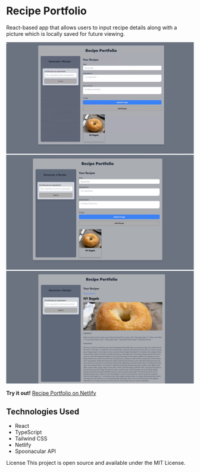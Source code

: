 # Recipe Portfolio

React-based app that allows users to input recipe details along with a picture which is locally saved for future viewing. 

![](https://github.com/jacobkobr/recipe-portfolio/blob/main/assets/demo.gif)
![Application Screenshot](assets/demo1.png)
![Application Screenshot](assets/demo2.png)

**Try it out!** [Recipe Portfolio on Netlify](https://recipeportfolio.netlify.app/)

## Technologies Used

- React
- TypeScript
- Tailwind CSS
- Netlify
- Spoonacular API


License
This project is open source and available under the MIT License.
